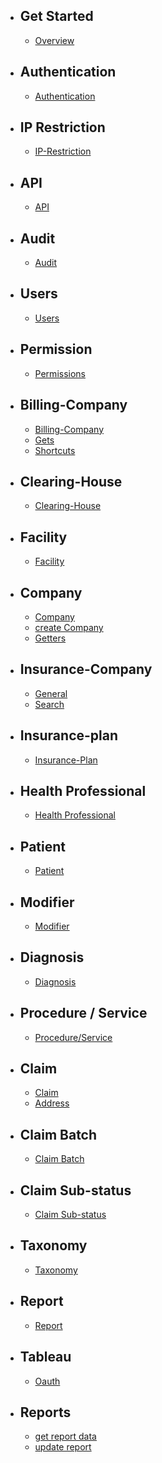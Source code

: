 - ## Get Started
    - [Overview](/{{route}}/{{version}}/overview)

- ## Authentication
    - [Authentication](/{{route}}/{{version}}/auth)

- ## IP Restriction
    - [IP-Restriction](/{{route}}/{{version}}/ip-restriction)

- ## API
    - [API](/{{route}}/{{version}}/api)
- ## Audit
    - [Audit](/{{route}}/{{version}}/audit)

- ## Users
    - [Users](/{{route}}/{{version}}/user)

- ## Permission
    - [Permissions](/{{route}}/{{version}}/permission)

- ## Billing-Company
    - [Billing-Company](/{{route}}/{{version}}/billing-company)
    - [Gets](/{{route}}/{{version}}/billing-company/gets)
    - [Shortcuts](/{{route}}/{{version}}/billing-company/shortcuts)

- ## Clearing-House
    - [Clearing-House](/{{route}}/{{version}}/clearing-house)

- ## Facility
    - [Facility](/{{route}}/{{version}}/facility)

- ## Company
    - [Company](/{{route}}/{{version}}/company/company)
    - [create Company](/{{route}}/{{version}}/company/create)
    - [Getters](/{{route}}/{{version}}/company/getters)

- ## Insurance-Company
    - [General](/{{route}}/{{version}}/insurance-company/general)
    - [Search](/{{route}}/{{version}}/insurance-company/search)

- ## Insurance-plan
    - [Insurance-Plan](/{{route}}/{{version}}/insurance-plan)
    
- ## Health Professional
    - [Health Professional](/{{route}}/{{version}}/health-professional)

- ## Patient
    - [Patient](/{{route}}/{{version}}/patient)

- ## Modifier
    - [Modifier](/{{route}}/{{version}}/modifier)

- ## Diagnosis
    - [Diagnosis](/{{route}}/{{version}}/diagnosis)

- ## Procedure / Service
    - [Procedure/Service](/{{route}}/{{version}}/procedure)

- ## Claim
    - [Claim](/{{route}}/{{version}}/claim)
    - [Address](/{{route}}/{{version}}/address)

- ## Claim Batch
    - [Claim Batch](/{{route}}/{{version}}/claim-batch)

- ## Claim Sub-status
    - [Claim Sub-status](/{{route}}/{{version}}/claim-sub-status)

- ## Taxonomy
    - [Taxonomy](/{{route}}/{{version}}/taxonomy)

- ## Report
    - [Report](/{{route}}/{{version}}/report)

- ## Tableau
    - [Oauth](/{{route}}/{{version}}/tableau/oauth)
- ## Reports
    - [get report data](/{{route}}/{{version}}/reports/get)
    - [update report](/{{route}}/{{version}}/reports/update)